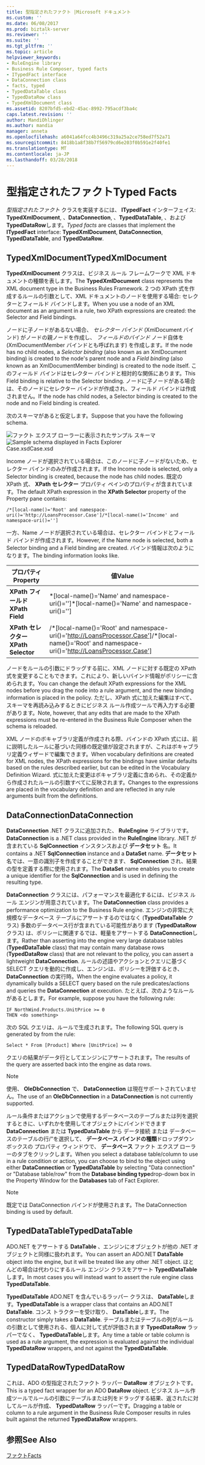 ```yaml
---
title: 型指定されたファクト |Microsoft ドキュメント
ms.custom: ''
ms.date: 06/08/2017
ms.prod: biztalk-server
ms.reviewer: ''
ms.suite: ''
ms.tgt_pltfrm: ''
ms.topic: article
helpviewer_keywords:
- RuleEngine library
- Business Rule Composer, typed facts
- ITypedFact interface
- DataConnection class
- facts, typed
- TypedDataTable class
- TypedDataRow class
- TypedXmlDocument class
ms.assetid: 8207bfd5-ebd2-45ac-8992-795acdf3ba4c
caps.latest.revision: ''
author: MandiOhlinger
ms.author: mandia
manager: anneta
ms.openlocfilehash: a6041a64fcc4b3496c319a25a2ce758ed7f52a71
ms.sourcegitcommit: 8418b1a8f38b7f56979cd6e203f0b591e2f40fe1
ms.translationtype: MT
ms.contentlocale: ja-JP
ms.lasthandoff: 03/28/2018
---
```

# <a name="typed-facts"></a><span data-ttu-id="c317e-102">型指定されたファクト</span><span class="sxs-lookup"><span data-stu-id="c317e-102">Typed Facts</span></span>
<span data-ttu-id="c317e-103">*型指定されたファクト* クラスを実装するには、 **ITypedFact** インターフェイス: **TypedXmlDocument**, 、**DataConnection**, 、**TypedDataTable**, 、および **TypedDataRow**します。</span><span class="sxs-lookup"><span data-stu-id="c317e-103">*Typed facts* are classes that implement the **ITypedFact** interface: **TypedXmlDocument**, **DataConnection**, **TypedDataTable**, and **TypedDataRow**.</span></span>  
  
## <a name="typedxmldocument"></a><span data-ttu-id="c317e-104">TypedXmlDocument</span><span class="sxs-lookup"><span data-stu-id="c317e-104">TypedXmlDocument</span></span>  
 <span data-ttu-id="c317e-105">**TypedXmlDocument** クラスは、ビジネス ルール フレームワークで XML ドキュメントの種類を表します。</span><span class="sxs-lookup"><span data-stu-id="c317e-105">The **TypedXmlDocument** class represents the XML document type in the Business Rules Framework.</span></span> <span data-ttu-id="c317e-106">2 つの XPath 式を作成するルールの引数として、XML ドキュメントのノードを使用する場合: セレクターとフィールド バインドします。</span><span class="sxs-lookup"><span data-stu-id="c317e-106">When you use a node of an XML document as an argument in a rule, two XPath expressions are created: the Selector and Field bindings.</span></span>  
  
 <span data-ttu-id="c317e-107">ノードに子ノードがあるない場合、 *セレクター バインド* (XmlDocument バインド) がノードの親ノードを作成し、 *フィールドのバインド* ノード自体を (XmlDocumentMember バインドとも呼ばれます) を作成します。</span><span class="sxs-lookup"><span data-stu-id="c317e-107">If the node has no child nodes, a *Selector binding* (also known as an XmlDocument binding) is created to the node's parent node and a *Field binding* (also known as an XmlDocumentMember binding) is created to the node itself.</span></span> <span data-ttu-id="c317e-108">このフィールド バインドはセレクター バインドと相対的な関係にあります。</span><span class="sxs-lookup"><span data-stu-id="c317e-108">This Field binding is relative to the Selector binding.</span></span> <span data-ttu-id="c317e-109">ノードに子ノードがある場合は、そのノードにセレクター バインドが作成され、フィールド バインドは作成されません。</span><span class="sxs-lookup"><span data-stu-id="c317e-109">If the node has child nodes, a Selector binding is created to the node and no Field binding is created.</span></span>  
  
 <span data-ttu-id="c317e-110">次のスキーマがあると仮定します。</span><span class="sxs-lookup"><span data-stu-id="c317e-110">Suppose that you have the following schema.</span></span>  
  
 <span data-ttu-id="c317e-111">![ファクト エクスプ ローラーに表示されたサンプル スキーマ](../core/media/xmldocumentbrowser.gif "xmldocumentbrowser")</span><span class="sxs-lookup"><span data-stu-id="c317e-111">![Sample schema displayed in Facts Explorer](../core/media/xmldocumentbrowser.gif "xmldocumentbrowser")</span></span>  
<span data-ttu-id="c317e-112">Case.xsd</span><span class="sxs-lookup"><span data-stu-id="c317e-112">Case.xsd</span></span>  
  
 <span data-ttu-id="c317e-113">Income ノードが選択されている場合は、このノードに子ノードがないため、セレクター バインドのみが作成されます。</span><span class="sxs-lookup"><span data-stu-id="c317e-113">If the Income node is selected, only a Selector binding is created, because the node has child nodes.</span></span> <span data-ttu-id="c317e-114">既定の XPath 式、 **XPath セレクター** プロパティ ペインのプロパティが含まれています。</span><span class="sxs-lookup"><span data-stu-id="c317e-114">The default XPath expression in the **XPath Selector** property of the Property pane contains:</span></span>  
  
```  
/*[local-name()='Root' and namespace-uri()='http://LoansProcessor.Case']/*[local-name()='Income' and namespace-uri()='']  
```  
  
 <span data-ttu-id="c317e-115">一方、Name ノードが選択されている場合は、セレクター バインドとフィールド バインドが作成されます。</span><span class="sxs-lookup"><span data-stu-id="c317e-115">However, if the Name node is selected, both a Selector binding and a Field binding are created.</span></span> <span data-ttu-id="c317e-116">バインド情報は次のようになります。</span><span class="sxs-lookup"><span data-stu-id="c317e-116">The binding information looks like.</span></span>  
  
|<span data-ttu-id="c317e-117">プロパティ</span><span class="sxs-lookup"><span data-stu-id="c317e-117">Property</span></span>|<span data-ttu-id="c317e-118">値</span><span class="sxs-lookup"><span data-stu-id="c317e-118">Value</span></span>|  
|--------------|-----------|  
|<span data-ttu-id="c317e-119">**XPath フィールド**</span><span class="sxs-lookup"><span data-stu-id="c317e-119">**XPath Field**</span></span>|<span data-ttu-id="c317e-120">\*[local-name()='Name' and namespace-uri()='']</span><span class="sxs-lookup"><span data-stu-id="c317e-120">\*[local-name()='Name' and namespace-uri()='']</span></span>|  
|<span data-ttu-id="c317e-121">**XPath セレクター**</span><span class="sxs-lookup"><span data-stu-id="c317e-121">**XPath Selector**</span></span>|<span data-ttu-id="c317e-122">/\*[local-name()='Root' and namespace-uri()='http://LoansProcessor.Case']</span><span class="sxs-lookup"><span data-stu-id="c317e-122">/\*[local-name()='Root' and namespace-uri()='http://LoansProcessor.Case']</span></span>|  
  
 <span data-ttu-id="c317e-123">ノードをルールの引数にドラッグする前に、XML ノードに対する既定の XPath 式を変更することもできます。これにより、新しいバインド情報がポリシーに含められます。</span><span class="sxs-lookup"><span data-stu-id="c317e-123">You can change the default XPath expressions for the XML nodes before you drag the node into a rule argument, and the new binding information is placed in the policy.</span></span> <span data-ttu-id="c317e-124">ただし、XPath 式に加えた編集はすべて、スキーマを再読み込みするときにビジネス ルール作成ツールで再入力する必要があります。</span><span class="sxs-lookup"><span data-stu-id="c317e-124">Note, however, that any edits that are made to the XPath expressions must be re-entered in the Business Rule Composer when the schema is reloaded.</span></span>  
  
 <span data-ttu-id="c317e-125">XML ノードのボキャブラリ定義が作成される際、バインドの XPath 式には、前に説明したルールに基づいた同様の既定値が設定されますが、これはボキャブラリ定義ウィザードで編集できます。</span><span class="sxs-lookup"><span data-stu-id="c317e-125">When vocabulary definitions are created for XML nodes, the XPath expressions for the bindings have similar defaults based on the rules described earlier, but can be edited in the Vocabulary Definition Wizard.</span></span> <span data-ttu-id="c317e-126">式に加えた変更はボキャブラリ定義に含められ、その定義から作成されたルールの引数すべてに反映されます。</span><span class="sxs-lookup"><span data-stu-id="c317e-126">Changes to the expressions are placed in the vocabulary definition and are reflected in any rule arguments built from the definitions.</span></span>  
  
## <a name="dataconnection"></a><span data-ttu-id="c317e-127">DataConnection</span><span class="sxs-lookup"><span data-stu-id="c317e-127">DataConnection</span></span>  
 <span data-ttu-id="c317e-128">**DataConnection** .NET クラスに追加された、 **RuleEngine** ライブラリです。</span><span class="sxs-lookup"><span data-stu-id="c317e-128">**DataConnection** is a .NET class provided in the **RuleEngine** library.</span></span> <span data-ttu-id="c317e-129">.NET が含まれている **SqlConnection** インスタンスおよび **データセット** 名。</span><span class="sxs-lookup"><span data-stu-id="c317e-129">It contains a .NET **SqlConnection** instance and a **DataSet** name.</span></span> <span data-ttu-id="c317e-130">**データセット** 名では、一意の識別子を作成することができます、 **SqlConnection** され、結果の型を定義する際に使用されます。</span><span class="sxs-lookup"><span data-stu-id="c317e-130">The **DataSet** name enables you to create a unique identifier for the **SqlConnection** and is used in defining the resulting type.</span></span>  
  
 <span data-ttu-id="c317e-131">**DataConnection** クラスには、パフォーマンスを最適化するには、ビジネス ルール エンジンが用意されています。</span><span class="sxs-lookup"><span data-stu-id="c317e-131">The **DataConnection** class provides a performance optimization to the Business Rule engine.</span></span> <span data-ttu-id="c317e-132">エンジンの非常に大規模なデータベース テーブルにアサートするのではなく (**TypedDataTable** クラス) 多数のデータベース行が含まれている可能性があります (**TypedDataRow** クラス) は、ポリシーに関連するでは、軽量をアサートする **DataConnection**します。</span><span class="sxs-lookup"><span data-stu-id="c317e-132">Rather than asserting into the engine very large database tables (**TypedDataTable** class) that may contain many database rows (**TypedDataRow** class) that are not relevant to the policy, you can assert a lightweight **DataConnection**.</span></span> <span data-ttu-id="c317e-133">ルールの述語やアクションとクエリに基づく SELECT クエリを動的に作成し、エンジンは、ポリシーを評価するとき、 **DataConnection** の実行時。</span><span class="sxs-lookup"><span data-stu-id="c317e-133">When the engine evaluates a policy, it dynamically builds a SELECT query based on the rule predicates/actions and queries the **DataConnection** at execution.</span></span> <span data-ttu-id="c317e-134">たとえば、次のようなルールがあるとします。</span><span class="sxs-lookup"><span data-stu-id="c317e-134">For example, suppose you have the following rule:</span></span>  
  
```  
IF NorthWind.Products.UnitPrice >= 0   
THEN <do something>  
```  
  
 <span data-ttu-id="c317e-135">次の SQL クエリは、ルールで生成されます。</span><span class="sxs-lookup"><span data-stu-id="c317e-135">The following SQL query is generated by from the rule:</span></span>  
  
```  
Select * From [Product] Where [UnitPrice] >= 0  
```  
  
 <span data-ttu-id="c317e-136">クエリの結果がデータ行としてエンジンにアサートされます。</span><span class="sxs-lookup"><span data-stu-id="c317e-136">The results of the query are asserted back into the engine as data rows.</span></span>  
  
> [!NOTE]
>  <span data-ttu-id="c317e-137">使用、 **OleDbConnection** で、 **DataConnection** は現在サポートされていません。</span><span class="sxs-lookup"><span data-stu-id="c317e-137">The use of an **OleDbConnection** in a **DataConnection** is not currently supported.</span></span>  
  
 <span data-ttu-id="c317e-138">ルール条件またはアクションで使用するデータベースのテーブルまたは列を選択するときに、いずれかを使用してオブジェクトにバインドできます **DataConnection** または **TypedDataTable** から データ接続 または データベースのテーブルの行/"を選択して、 **データベース バインドの種類**ドロップダウン ボックスの プロパティ ウィンドウで、 **データベース** ファクト エクスプ ローラーのタブをクリックします。</span><span class="sxs-lookup"><span data-stu-id="c317e-138">When you select a database table/column to use in a rule condition or action, you can choose to bind to the object using either **DataConnection** or **TypedDataTable** by selecting "Data connection" or "Database table/row" from the **Database binding type**drop-down box in the Property Window for the **Databases** tab of Fact Explorer.</span></span>  
  
> [!NOTE]
>  <span data-ttu-id="c317e-139">既定では DataConnection バインドが使用されます。</span><span class="sxs-lookup"><span data-stu-id="c317e-139">The DataConnection binding is used by default.</span></span>  
  
## <a name="typeddatatable"></a><span data-ttu-id="c317e-140">TypedDataTable</span><span class="sxs-lookup"><span data-stu-id="c317e-140">TypedDataTable</span></span>  
 <span data-ttu-id="c317e-141">ADO.NET をアサートする **DataTable** 、エンジンにオブジェクトが他の .NET オブジェクトと同様に扱われます。</span><span class="sxs-lookup"><span data-stu-id="c317e-141">You can assert an ADO.NET **DataTable** object into the engine, but it will be treated like any other .NET object.</span></span> <span data-ttu-id="c317e-142">ほとんどの場合は代わりにするルール エンジン クラスをアサート **TypedDataTable**します。</span><span class="sxs-lookup"><span data-stu-id="c317e-142">In most cases you will instead want to assert the rule engine class **TypedDataTable**.</span></span>  
  
 <span data-ttu-id="c317e-143">**TypedDataTable** ADO.NET を含んでいるラッパー クラスは、 **DataTable**します。</span><span class="sxs-lookup"><span data-stu-id="c317e-143">**TypedDataTable** is a wrapper class that contains an ADO.NET **DataTable**.</span></span> <span data-ttu-id="c317e-144">コンス トラクターを受け取り、 **DataTable**します。</span><span class="sxs-lookup"><span data-stu-id="c317e-144">The constructor simply takes a **DataTable**.</span></span> <span data-ttu-id="c317e-145">テーブルまたはテーブルの列がルールの引数として使用される、個人に対して式が評価されます **TypedDataRow** ラッパーでなく、 **TypedDataTable**します。</span><span class="sxs-lookup"><span data-stu-id="c317e-145">Any time a table or table column is used as a rule argument, the expression is evaluated against the individual **TypedDataRow** wrappers, and not against the **TypedDataTable**.</span></span>  
  
## <a name="typeddatarow"></a><span data-ttu-id="c317e-146">TypedDataRow</span><span class="sxs-lookup"><span data-stu-id="c317e-146">TypedDataRow</span></span>  
 <span data-ttu-id="c317e-147">これは、ADO の型指定されたファクト ラッパー **DataRow** オブジェクトです。</span><span class="sxs-lookup"><span data-stu-id="c317e-147">This is a typed fact wrapper for an ADO **DataRow** object.</span></span> <span data-ttu-id="c317e-148">ビジネス ルール作成ツールでルールの引数にテーブルまたは列をドラッグする結果、返されたに対してルールが作成、 **TypedDataRow** ラッパーです。</span><span class="sxs-lookup"><span data-stu-id="c317e-148">Dragging a table or column to a rule argument in the Business Rule Composer results in rules built against the returned **TypedDataRow** wrappers.</span></span>  
  
## <a name="see-also"></a><span data-ttu-id="c317e-149">参照</span><span class="sxs-lookup"><span data-stu-id="c317e-149">See Also</span></span>  
 [<span data-ttu-id="c317e-150">ファクト</span><span class="sxs-lookup"><span data-stu-id="c317e-150">Facts</span></span>](../core/facts.md)